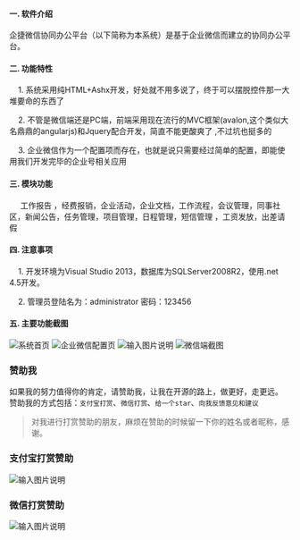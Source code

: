 #### 一. 软件介绍 

企捷微信协同办公平台（以下简称为本系统）是基于企业微信而建立的协同办公平台。

#### 二. 功能特性 

    1. 系统采用纯HTML+Ashx开发，好处就不用多说了，终于可以摆脱控件那一大堆要命的东西了 

    2. 不管是微信端还是PC端，前端采用现在流行的MVC框架(avalon,这个类似大名鼎鼎的angularjs)和Jquery配合开发，简直不能更酸爽了 ,不过坑也挺多的

    3. 企业微信作为一个配置项而存在，也就是说只需要经过简单的配置，即能使用我们开发完毕的企业号相关应用 

#### 三. 模块功能 

     工作报告 ，经费报销，企业活动，企业文档，工作流程，会议管理，同事社区，新闻公告，任务管理，项目管理，日程管理，短信管理 ，工资发放，出差请假

#### 四. 注意事项 

    1. 开发环境为Visual Studio 2013，数据库为SQLServer2008R2，使用.net 4.5开发。 

    2. 管理员登陆名为：administrator 密码：123456 

#### 五. 主要功能截图 
![系统首页](https://gitee.com/uploads/images/2018/0520/131626_a4260b3b_11702.png "屏幕截图.png")
![企业微信配置页](https://gitee.com/uploads/images/2018/0520/131641_bf559e9f_11702.png "屏幕截图.png")
![输入图片说明](https://gitee.com/uploads/images/2018/0520/131722_8623cb01_11702.png "屏幕截图.png")
![微信端截图](https://gitee.com/uploads/images/2018/0520/133540_0463639f_11702.png "屏幕截图.png")

### 赞助我
如果我的努力值得你的肯定，请赞助我，让我在开源的路上，做更好，走更远。
赞助我的方式包括：`支付宝打赏`、`微信打赏`、`给一个star`、`向我反馈意见和建议`

> 对我进行打赏赞助的朋友，麻烦在赞助的时候留一下你的姓名或者昵称，感谢。

### 支付宝打赏赞助
![输入图片说明](https://gitee.com/uploads/images/2018/0521/121655_17557365_11702.png "屏幕截图.png")

### 微信打赏赞助
![输入图片说明](https://gitee.com/uploads/images/2018/0521/121858_4ea39eb7_11702.png "屏幕截图.png")
